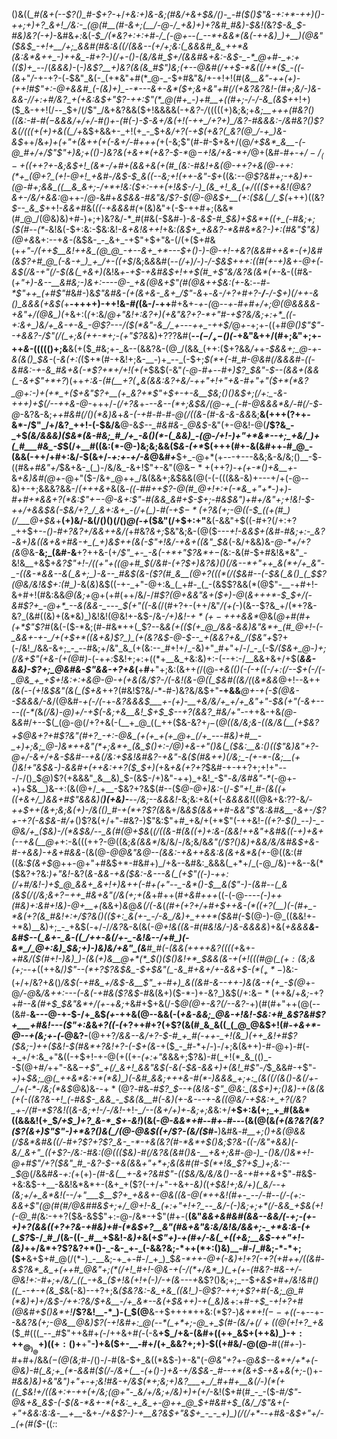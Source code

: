 ()&((*_#(&+(--$?()_#-$+?-*+/_+&:+)&-&;(#&/+&+$&/()-_-#($()$"&-+:+*-++)()-++;+)+?_&+!_/&:-_(@(#__(#-&+;(__/-@-/_+&)+)+?&#_#&)-$&!(_&?_$-&_$-#&)&?(-+)_-&#&_+:_&(*-$_/(*&?+:+:+#-/_(-@+--(_--*+&&*(&(-++&)_)+__)(@&"($&$_-+!+__/+;_&&#(#&:&((/(&&--(+/+;&:(_&&&#_&_++*&(&:&*&++_-)++&_-#+?-)(/+-()-(&/&#_$+/(&&#&+&:-_&$-_-*_@+#-_+:+(($_)+_-*-/(_&&&)-_(*-)&_$?__+)&?(&(&_#$"_)&;(+--_@&#(/+_+$-*&((/+*($_-((-(&*+"_/_-+-+?-(_-_$&"_&(-_(+*&"+#(*_@-_-$+#&"&/+-+!+!(#(*_&__&"-++(+)-(_++!_#$"+:-@+&&#_(-(&)+)_--*---&+-&*($+;&+&"+#(/($+$&?&?&!-_(#+;&/-)&-&&-/_/+:+#_/&?_+(+&:&$+"$?-++:$"(*_@(#+_-)+#__+((#+;-/-/-&_(&$+*+!+)($_&-++!(/--_$+/(/$"_/&+&?&&($+!&&&&(-+_&?-/_(((((+)&;&;+*&;__+++(_#&?()_((_&:-#-#($-$&&&/+/+/-#()+-(#_(-)-$-&+/&(+!(-++_/+?+)_/&?-#&&&:-/&#&?()$?&_(/(((+(+_)+&((_/+*&$+&&+-_+!(+_-_$+_&/+?(-+$(+&?(_&?(@_/-+_)&-&$_++/&_+)+(+"+(&++(+(-&+/-#+++(_+(-&;$"(#-#-$+&+/(@_/+$&*_&__-(-@_#+/+/$"$"+)&;+(()-)&?&(+&+*(+&?-$-*_@_$-$+!&/+&-*+/_@+(&*_#-#+-_$+/-/_(-+($(++?+-&;&$+!_(&*-/+#+(&&+&(+(#_(&:-#&!+&(@-++?+&(@-++:(*+_(@+?_(+!-@+!_+&#-/&$-*_$_&((--&;+!(++-&"-$+_((&:_--@$?&#+;-+&)+-(@-#+;&&_((__&_&+;-/+*+!&:($+:-++(+!&$-/-)_(&_+!_&_(+/((($++&!(@&?&+-/&/+&&:_@++-/_@-_&#+*&$&&-#&"&/$?-$(@-@&$+__(+:($&(_/_$(*+++)((&?_$--_&_$_++!-_&&+#_&(_((-+&&&#(_+(&)&"+(-$-++#+;(&&*(#_@_/(@&)&)+#-)+;+)&?&/-*_#(#&(-$&#-)-_&-&$-#_$&)+$&*+((+_(-#&;+;($(#--(*-_&!&(-$+:&:-$&:&!_-&+&!&++!_+&:_(&$+_+&&?-*&#&*&?-)+:(#&"$"&)(@+&_&+:--+*&-(*&$&-_-_&+_-+$"+$+"&-(/(+($+#&(+*+"-/(++$__&!++&_(@_@_-+--&+_+*---$+_()-)-@_-+!-+&?(&&#+*_+&*-(+)&#(&$?+#_@_(-&-+_)_+_/+-((+$_/&;&_&_&#(*--_(_/+)_/-)-/-$&$+++:((_#(_+-+)&+-@_+(*-*&$(/&-+"(/-$(&(_+&+)(*&!&*+*-___+$-+&#&$+!_++$(#_+$"&/&?&(&*(_+_-&-((#&-(*+"+)-&--__&#&;-)&_+:---_-@-_+&(@&+$"(#(@&++$&:(+-*&:_--#-*$"++_(+#$"_#&#-)&_$"&#&-(+(&+&-_&+_/$"-&_+-_&*-/+?+#+?-__/__-/-$+)(/++-&()_&&&(+&$(*_+__-++++)-++!&-_#(_(&-/-++__#+&+_-+-(_@-*-+-#+#+/+;_@(@&&&&-+&"+/(@_&_)(*+&+:(*(*+:&/_@+"&!+:&?+)(+&"&?+?-*+"___#-+$?&/&;+:+*_((-+:&+_)&/+_&-+-&_-@$?---/($(*&"-&_/_+---++_-++$_/_@_$+$-_+;+-((+#_@()$"$"--+&&?-/$"(/(_+;&(++-*+;-(+"$?&_&)+?$?$?&#(__-_-($-/_+-$()(-_+&"&++/(#+;&"+;+-++_&-_((((()+;&__&(+($_#&;+-_&--(&&?&-(@_/(&&_(++:($+?&&_/+_+_-$&&+;_@-+-&(&()_$&-_(_-&(+:(_($+*(#-+&!+;&-__-)+_--_(-$+;_$(*+(-#_#-@&#(/&&&#-((-&#&:-+-&_#&+&(-*$?+*+/+!(+(+_$&$(-&"_(-@-#+--#+)$?_$&"-$--(&&+(&&(_-&+$"+*+?_)(++*+:&-(#(__$+?(_+$&(_&&:&?+_&/-++"+!+"+&-#+"+"($+*(*&?_@+:-)+(+*_+($_+&"$?+__(+_&?+*$"+$+-+-&__$&;()()&$+;(/+:_-&-+++)+$(/--++_&-@-*+++/_-(/+?&_+-_--&--(*+;&$&/(@-+_(-#-@&&&*&/-#(/-$-@_-&?&-&;_++#&#(/()(*&)&_+*&-(-+#-#-#-@(/((&-(#-&-&-&&*&;__&(+++($?+$+-&*-/$"_/+/&?_++!-(-$&/&__@-&_$--_#&#&-_@&$-_&"(+-@&!-@(__/$?&_-_+$_(&/&&&)($&*(&-#&;_#_/+_-&()(*-(_&&)_-(@-/+!-)+"+*&*--+;_+&/_)+(_#___#&_-$_$(/+__#((&:(*-@-)&;&;&&($_&-(+*_$(+++(#+-&(&#++-#_@_-(&&(-++/+#+:&/-$(&+/-_+:+-+/-&_@&#_+___$+_-@+*(+---+---&&;&-&/&;()__-$-((#&_+#&"+/_$&+&-_(_)-/&/&_-&+!$"+-&"(@&$-*+(++$?_)-+(+-*()+&__+_-&_+&)&#(@+-_@+"($-/&+_@++_/&(&&+;&$&&(@(-(-(((&&-&)+---+/+(-@--&)+-+;&&&?&&-/_(+++&+_&(&*-(_(-#_#++$?-@(#_@+!+:+(-*&_+"+*-)+)-#+#+*&&+?(*&:$"+$-$-@-_&_+:$"-#(&&_&#+$-$+;-#&$&"_)+#+/&"+;+!&!-$-++/+&&$&(-$&/+?_/_&+:&+_-(/+(_)-#(-+$_$-*(+$?&(+;-@((-$_((+(#_)(/___@+$&*+__(+)&/-&(/()()(/()_@(-+_($&"(/+$+:+"__&(-&&"+$((-#+?(/+:+?_++$+-_-()-#+?&?+/&&++&/(_+#&?_&+;_$&"&;&-(@($---_+!-&&$+(&#-#&;+:-_&?-&+)&((&+&+#&-+_(_+)&$++(&(-$"+!&/-+&+((&"_$&_(-&/+&&)&-_@-*+/+?(&_@&-__&;_(&#-&__+?++&-(+_/$"_+-_-&(-+*+"$?&*+$-$(_&:-&(#-$+#&!&*&"_-&!&__+&$+*&?$"+!-/((+"+((@+#_$(/&#-(+?_$+)&?&)()(/&--*+"++_&(*+/+_&"-_-((&-*&&--&(_&+;_)-&--_#&$(&-($?(#_&__(@+?(((*(/($&#_--$($-$&(_&()_(_$$?(@&/&!&$+:(#_)-*&(_&_)&$((-+-_+"-@+:&_(_+#-_(_-(&$$?&&(*(@$"-*__-*+#+!-&+#+!(#&:&&_@(*&;+*_@+(+#(++/&/-/_#$?(@+&&"&+($+)-@_(___&+++*-$_$+/(-&#$?+_-@+*_--&(&&-_---_$(_+"((_-&(_/(#+?+-(++/&"_/(+(_-)(&--$?&_+/(*+?&-&?_(&#((&)+(&*&)_)&!&!(@&!+-&$-/&-_/+)&!-$+*(+-++$+&&*_@&(_@+#(#+(+*$"$?_#(&(-($-*&;(#-#&*++(_$?--&_&(+(($(+_@_/&&-&&)&"&*+_(#_@+!-(-_&&+-+-_/+(+$+*((&+&)$?_)_(+(&?&$-@-$--_+(&&?+&_/($&"+_$?+(-/&!_/&&-&+;_-_--#&;+/&"_&_(+(&:--_#+!+/_-&)+"_#+"+/-/_-_(-$_/($&+_@-)+;(/&+$"(+&-(+(@_#_)_-(-+_+:_$&!+;+:+((*+__&_+&:&)+:-(--+:-/__&&+&+/+$(___&&-&&)-*$?+;_@&#&-$"&*&-+?+&_$($__+__#__+"+;&:(&++_(_/(@-*_+&_(_()(_-(-+((-/+:(/_--$+(-/(-_@&_+_+$+!&:+:_+_&_@-@_-+(+&_(&/$?-/(-&!(&-@((_$&#((&/(*(_&*&&_@+!--&++*(&(*-_-(+!&$&"(&(_($+&_++?(#&!$?&/-*-#-)&?&/&$+"__-+&&___@+-+(-$(@&--$&&&/-&_/(@&#_-+(-/(_-+-_&?&&&$___+-(+)-__+&/&/+_+/+_&"+"-$&(+"(-&+-*-*--((-*(_&*(/&)-@_)+/-_+$(-&;+&__&!_$+$_$--+?(&&?_#&/+"-*-++&-+&_(@-_&_&#_/+--$(_(@-@(/+?+&(-(__+_@_((_++($&-&?+$_/-$(*_@((&/&;&-((&/&(__(_+$&?+$_@_&+?+#$?&"(#+?_-+:-@&_(+(+_+(+_@+_(/+_---#&)+#__-_+)+;&;_@-)&*++&"(*+;&*+_(&_$()+:-/_@_)+_&-+"()&_(_($&:__&:()(($"&)&"+?-@+/-&+*_/+&-$&#--+&(/&:+$&!&#&?-+&"-&($(#&++)(/&;_-(+-*-(&;__(+()&!+"&$&*-)-&&#+(++&:+*+?($_$+)(_+&_+&(+?+?_$&#-+-++?+;+!+"---/-/()_$_@_)$?(+&&&"_&__&)_$-(&$-/+)&"-++)_+&!_-$"-_&/&#&"-*_(-@+-+)+$&__)&-+:(&(@+/_+__-$&?+?&$(#--($_@-@+)&:-_(/-*$"+!_#-(&((+((+&+/_)&&+#$"_&_&&)(__)($+$&)-__--/&;--&&&!-*&;&:+&(+(-_&&&&!_((@&+&:$?$?-&_/-++$++(&+;&;&(+)-/&(()_#-+(*+?$?(&_&+/&*&$(&&++#-&&"$"&:&#&__-&+-/$?+-+?(-&$&_-#_/+*()$?&(+/+"-#&?-)$"&:$"+#_+&/+(+*$"(-++&!-_((+?-$()_--)-_-@&/+_($&)-/(*&$&/--_&(#(@+$&_(*(/((_&-#(&((+)+:&-(&&!++&"+_&#&((-+)+&+(--+&(__@+*+:-&(((++?-@((&;_&(&&*_/&/&/-/&;&/&*&"(/$?()&)+&&/&/&#&$+&-#-_+&&)-+_&+#&&-*(&(@-*_@_@&"&*_@--(&&:-+&++&&:&(&+&*&(+_-@((&:(#((&:_$(&+$_@++-@+"+#&$+*-#&#+)_/+&--&#&:_&&&(_+*+/_(-@_/&)-+&--&(*($&?+?&:_)+"&!_-&?(*&-&&-+&_($&:-&---&(_(+$"((-)-++:(/+#_/&!-)+$_@_&&+_&+!+)&++(-#+(+"--_-&*()-$__&($"-)-(&#--(_&(&$_(_/(/&;&+$?-$++_#&+&"(/&(+;+(&*+#++(#_+&#+++_((-(-@---*-(-)++(#&)+:&#+!&)-@+__+(*&&+)_&_@_&(/(-&_(*(#+(+?+/+#+$++&-(*((+?(__)(-(#+_-*&(+?(&_#&!+:+/$?&$()($($+:_&(+-_-/-&_/&)+_+++*($&#(*-$(@-)-@_((&&!+-+*&)__&)+;_-_+&$(_-_+/-/_/&?_&-&(&(-_@+!&((&-#(#&!&/-)&-&&&&_)+&(*+&&&__&-&#_$--(_&+-_&-((_/++-&(/+-_-&!&--/+#_)(-&*_/_@+:&)_$&;+)-)&)&/+_&"_(&__#_#(-(&&$($++++&?((((+*&+-*+#&/($(#+!-)&)_)-(&(+)&__@+*(*_$()($()&!+*_$&_&(&-+(+!(((#_@(_($+:($&;&(+;--+*((++&/_)$"--(*+?$?&$&_-$+$&"(_-&_#+&+/+-&&+$-$(*(_+*-$_)&:-(+/+/&?+_&_()_/&$(-+#&_+/&$-&__$"_+-#+)_&((&#-&--++-)&(&-+(+_-$(@_$+$-@_/-@_&_/&++:---(-&(-+#&($?&$-#_&(&+)($-*-)+-&?_)&$(/+:&$-*(++$&/+*&;-*+?+#_--&(#+$_$&"&*+/(+_-+_&;_+&#+$+&(/-$_@(@+-&?(/--&?-_+)(#(#+"++(@(--(&#-__&---@-+-$-/+_&$_(+_-++&(@--&&(-(*+&-&&;_@&-+!&!-$&:+#_&$?&#$?+___+#&!---($"+:&*&_+?((-(_$+?+$+#+?(+$?(&(#_&_&((_(_@_@&$+!(#-_+&+*-@--+(&;+-(-_@&?-__$(@+$+?_/&&--&/+?-$-#_+_#(-++-_+!(&_)(++_&!+#$?($&;-)++($&!-$(#&*+?&!+?-(-$+(&_-+($_-_#-*+/-)-/+;&(&++)-#-@+)-#(-+_+/+:&_+"&((-+$+!-+-@(+((+-_(+:+"&_&&+;$?&)-#(_+!(*_&_(()_--$(@+#_/_++"-&&$-$_+$"_+(/_&+!_&&"&$(-&(-$&-&&+)+(&!_#$"-/_$_&&#-+$"_-+)_+_$&;_@(_++&*&:+*(*&)_)(-&#_&&;+++&-#(*-)&&&_+;+:_(&((/(&()-&(/+-_/+(-*-/&;(*&$_@&)&-_-_$+*(@$?_-_#&*-#$?_$--+(&!_&-_$"_@&:_(&$+)+;()&)-+(&(&(+(_-(_(&?_&_-+!_(-#&$-_&&_-_$&(&__#(-&)(+-&-*-_-+-&(*(@&/-*+$&:+_+?(/&?_+-/(#-*$?&!(_(_&-&;+!-/-/&!_-+!-*_/--(&+/+)+*-*&;+;&*&:+/__+$+:&(+;_+_#(&&*((&&&!(+_$_/+$_)+?_&-*_$+-&!_)(&(-_@-&&*+#_--#_+-#---_(&(@(&_(+(&?&?(&$?($$?(&+)$"$"-)+*&?()&(_/(@-@&$((+/$?-(&/($_#-__)&#&*-#__+;()+&(@&&(/_$&*&#&((/-#+?$?+?$?_&-_-*-+&(&?(#-*&*+$()&;$?&-((-/&"+&&)(-&/_&+"_((+$?-/&:-#&:(@((($&)-#(/&?&(&#()&-__+&+;&#-@-)_-()&/()&*+!-@+#$"_/+?($&"_#_-&?-$-+&(&*&_+"+*+;&(&#(#-$(*+!&_$?+$_)+;&:--_$_@(/&&_#&_-_+:(_+(+)-_(#-&(*__+-&*+?&#$"-(($&/_&_/&/&*()--&-+#++&*_+$"-#&$-+&:&$-+__-&&!&*&*+-(&+_+($?(-+/+"-+&+-*&)(*(*+$&!+;&/+)(_&/--+(&;+/+_&*&!(--/+"___$__$?+_+&&+-@&((&-@(*++&!(#+-_--/-#--(/-(+:-&&+$"(@(#(#_/_@&#_#&$+;+/_@+!-&_(+:+"+!+?_--_&/-(-)&;+;+*(/-&&_+$&(+!(_-@_#(*&:-++?($&-&$$"+:-@-/&*-+$"(#+-(__(&"_&&+&#&#(&&--&&/(-+;-(+-+)+?(*&&((+?+?&-+#&)+#-*(*&$+?__&"(#&+&"&:&/&!&/&&+;-_+*&:&-(+(_$?_$-/_#_/(&-((-_#__+$&!-*&)+*&(+*$"+)-+(#+/-&(_+((+&;__&$-*_++"+!-(&)_$+$+/&*+?$?&?+*()-_-&-_+-_(-&&?&;-*++(*+:()&)__-#-/_#&;-*-*+;($+__&+$+#_@(/(*-)_-__&;-+_+-#-/_+_)_$___&-*++-@+(-_&)+!+?(-+?(*+#+*+/((&#-&$?&*_&_+(++#_@&"+;(*(/+!_#+!-@&-+(-/(*+/&*_)(_+(+-(#&?-#&-+/-@&!+:-#+;+/&/_((_-+&_($+!&(+!+(-)_/-+(&---+_&$?()&;+;_--$_+&$+#+/&!&#()((_--+-+(&_$_&(-&)--+?+;&*($&?&:-&_+&_((&!_)-@$?-++;+_$?+#(-&;_@_#(*&)+)+/&$___-_/+$+:$?&/_$+&__-/+_&*--&(+$&++)-+(_&)&*+:+#_-+$_-+!+?+#(@&#+$()&*+!___/$?&!__-*_)-(_$(@__&-+$+++*++&:(*$?_-_)_&+*+!($--+(($-_+--+--&*&?&(+;-@&__@&)$?(-+!&#+:_@(--*(_+*+;-@_+_$_(_#-(&/+$(/+((@($+!+?_+&*($_#(((_--_#$"++&#+_(_-/++&+_#(-_(-&__+$_/+&-(&#+((++_&$+(++&)_)-$+:++_@_)_@+)((+:()+$__+"__-)+&($+-__-#+/(+_&&?+;+)-$((+#&/-@(@-__#(_(#+_-)-#+#+/&&_$(-(@($&;_#-/()-/-#(&-$+_&((*&$-)+-&"(_-@&"+?_+-@____&$--&*+/+*+(-@&)-#(_&;+_(*-&&#($(/-/&+(__-(+()-)+_&-+/&$&-_#--+*(&+$_-_+&_+_&(+;_-()+*-#&_&)&)___+&"&"_)+"+-+;&!_#&-+/&$(*+;&;+)&?___+_/_#+#+__&(/-)(*(+((_$&!+/_((&+:_+-++(+/&;(@+"-_&/+*_/&;+/&)+)+(+/_-&!($+#(#_-_-($-#_/$"-@&+&_&$-(-$(&-*&+-*(+&:_+_&_+-@++_@_$+#&#+$_(&/_/$"&+(-+"+&&:&:&_-*__+*__-&+*-/+&$?-)-+__&?&$+"&$+_-_-_+)_)(/(/+*--+#&-&$+"+/-_(+(#($-*((_:_:
